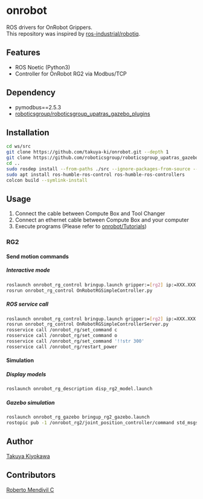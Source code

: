 # onrobot
ROS drivers for OnRobot Grippers.\
This repository was inspired by [ros-industrial/robotiq](https://github.com/ros-industrial/robotiq).

## Features
* ROS Noetic (Python3)
* Controller for OnRobot RG2 via Modbus/TCP

## Dependency
* pymodbus==2.5.3
* [roboticsgroup/roboticsgroup_upatras_gazebo_plugins](https://github.com/roboticsgroup/roboticsgroup_upatras_gazebo_plugins)

## Installation
```bash
cd ws/src
git clone https://github.com/takuya-ki/onrobot.git --depth 1
git clone https://github.com/roboticsgroup/roboticsgroup_upatras_gazebo_plugins.git --depth 1
cd ..
sudo rosdep install --from-paths ./src --ignore-packages-from-source --rosdistro humble -y --os=ubuntu:jammy -y
sudo apt install ros-humble-ros-control ros-humble-ros-controllers
colcon build --symlink-install
```

## Usage
1. Connect the cable between Compute Box and Tool Changer
2. Connect an ethernet cable between Compute Box and your computer
3. Execute programs (Please refer to [onrobot/Tutorials](http://wiki.ros.org/onrobot/Tutorials))

### RG2
#### Send motion commands
##### Interactive mode
```bash
roslaunch onrobot_rg_control bringup.launch gripper:=[rg2] ip:=XXX.XXX.XXX.XXX
rosrun onrobot_rg_control OnRobotRGSimpleController.py
```

##### ROS service call
```bash
roslaunch onrobot_rg_control bringup.launch gripper:=[rg2] ip:=XXX.XXX.XXX.XXX
rosrun onrobot_rg_control OnRobotRGSimpleControllerServer.py
rosservice call /onrobot_rg/set_command c
rosservice call /onrobot_rg/set_command o
rosservice call /onrobot_rg/set_command '!!str 300'
rosservice call /onrobot_rg/restart_power
```

#### Simulation
##### Display models
```bash
roslaunch onrobot_rg_description disp_rg2_model.launch
```

##### Gazebo simulation
```bash
roslaunch onrobot_rg_gazebo bringup_rg2_gazebo.launch
rostopic pub -1 /onrobot_rg2/joint_position_controller/command std_msgs/Float64 "data: 0.5"
```

## Author
[Takuya Kiyokawa](https://takuya-ki.github.io/)

## Contributors
[Roberto Mendivil C](https://github.com/Robertomendivil97)
